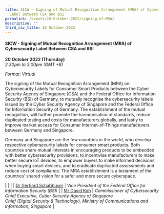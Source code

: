 ```yaml
---
title: SICW – Signing of Mutual Recognition Arrangement (MRA) of Cybersecurity
  Label Between CSA and BSI
permalink: /events/20-October-2022/signing-of-MRA/
description: ""
third_nav_title: 20 October 2022
---
```

#### **SICW - Signing of Mutual Recognition Arrangement (MRA) of Cybersecurity Label Between CSA and BSI**

**20 October 2022 (Thursday)**  
*2.30pm to 3.00pm (GMT +8)*

*Format: Virtual*

The signing of the Mutual Recognition Arrangement (MRA) on Cybersecurity Labels for Consumer Smart Products between the Cyber Security Agency of Singapore (CSA) and the Federal Office for Information Security (BSI) of Germany, to mutually recognise the cybersecurity labels issued by the Cyber Security Agency of Singapore and the Federal Office for Information Security of Germany. The establishment of the mutual recognition, will further promote the harmonisation of standards, reduce duplicated testing and costs for manufacturers globally, and lastly to improve market access for Consumer Internet-of-Things manufacturers between Germany and Singapore. 

Germany and Singapore are the few countries in the world, who develop respective cybersecurity labels for consumer smart products. Both countries share mutual interests in encouraging products to be embedded with better cybersecurity provisions, to incentivise manufacturers to make better secure IoT devices, to empower buyers to make informed decisions when buying smart devices, and to eradicate duplicated assessments and reduce cost of compliance. The MRA establishment is a testament of the countries’ shared vision for a safer and more secure cyberspace.

| |                                                              |
| [Dr Gerhard Schabhüser](/speaker-Gerhard-Schabhuser)  | *Vice President of the Federal Office for Information Security (BSI)*                  |
| [Mr David Koh](/moderator-david-koh/)  | *Commissioner of Cybersecurity <br>Chief Executive, Cyber Security Agency of Singapore <br>Chief (Digital Security & Technology), Ministry of Communications and Information, Singapore*                  |